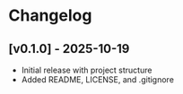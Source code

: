 # Changelog

## [v0.1.0] - 2025-10-19
- Initial release with project structure
- Added README, LICENSE, and .gitignore